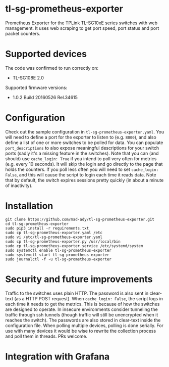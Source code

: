 # tl-sg-prometheus-exporter
Prometheus Exporter for the TPLink TL-SG10xE series switches with web management. It uses web scraping to get port speed, port status and port packet counters.

# Supported devices
The code was confirmed to run correctly on:
 - TL-SG108E 2.0

Supported firmware versions:
 - 1.0.2 Build 20160526 Rel.34615

# Configuration
Check out the sample configuration in `tl-sg-prometheus-exporter.yaml`. You will need to define a port for the exporter to listen to (e.g. `8000`), and also define a list of one or more switches to be polled for data. You can populate `port_descriptions` to also expose meaningful descriptions for your switch ports (sadly it's a missing feature in the switches). 
Note that you can (and should) use `cache_login: True` if you intend to poll very often for metrics (e.g. every 10 seconds). It will skip the login and go directly to the page that holds the counters. If you poll less often you will need to set `cache_login: False`, and this will cause the script to login each time it reads data. Note that by default, the switch expires sessions pretty quickly (in about a minute of inactivity).

# Installation
```
git clone https://github.com/mad-ady/tl-sg-prometheus-exporter.git
cd tl-sg-prometheus-exporter
sudo pip3 install -r requirements.txt
sudo cp tl-sg-prometheus-exporter.yaml /etc
sudo vi /etc/tl-sg-prometheus-exporter.yaml
sudo cp tl-sg-prometheus-exporter.py /usr/local/bin
sudo cp tl-sg-prometheus-exporter.service /etc/systemd/system
sudo systemctl enable tl-sg-prometheus-exporter
sudo systemctl start tl-sg-prometheus-exporter
sudo journalctl -f -u tl-sg-prometheus-exporter
```

# Security and future improvements
Traffic to the switches uses plain HTTP. The password is also sent in clear-text (as a HTTP POST request). When `cache_login: False`, the script logs in each time it needs to get the metrics. This is because of how the switches are designed to operate. In insecure environments consider tunneling the traffic through ssh tunnels (though traffic will still be unencrypted when it reaches the switch). 
The passwords are also stored in clear-text inside the configuration file.
When polling multiple devices, polling is done serially. For use with many devices it would be wise to rewrite the collection process and poll them in threads. PRs welcome.

# Integration with Grafana